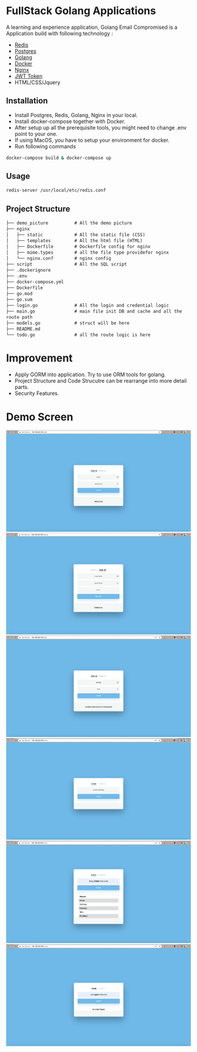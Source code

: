 # FullStack Golang Applications
A learning and experience application, Golang Email Compromised is a Application build with following technology :
- [Redis](https://redis.io/)
- [Postgres](https://www.postgresql.org/)
- [Golang](https://golang.org/)
- [Docker](https://www.docker.com/)
- [Nginx](https://www.nginx.com/)
- [JWT Token ](https://jwt.io/)
- HTML/CSS/Jquery


## Installation
- Install Postgres, Redis, Golang, Nginx in your local.
- Install docker-compose together with Docker.
- After setup up all the prerequisite tools, you might need to change .env point to your one.
- If using MacOS, you have to setup your environment for docker.
- Run following commands 
```bash
docker-compose build & docker-compose up
```


## Usage
```bash
redis-server /usr/local/etc/redis.conf
```


## Project Structure
``` Project Strucutre
├── demo_picture          # All the demo picture
├── nginx                 
│   ├── static            # All the static file (CSS)
│   ├── templates         # All the html file (HTML)
│   ├── Dockerfile        # Dockerfile config for nginx
│   ├── mime.types        # all the file type providefor nginx
│   └── nginx.conf        # nginx config
├── script                # All the SQL script
├── .dockerignore         
├── .env                  
├── docker-compose.yml
├── Dockerfile
├── go.mod
├── go.sum
├── login.go              # All the login and credential logic
├── main.go               # main file init DB and cache and all the route path
├── models.go             # struct will be here
├── README.md
└── todo.go               # all the route logic is here
```


# Improvement
- Apply GORM into application. Try to use ORM tools for golang.
- Project Structure and Code Strucutre can be rearrange into more detail parts.
- Security Features.


# Demo Screen
![alt text](./demo_picture/login_screen.png "Title")
![alt text](./demo_picture/signup_screen.png "Title")
![alt text](./demo_picture/invalid_screen.png "Title")
![alt text](./demo_picture/home_screen.png "Title")
![alt text](./demo_picture/data_response_screen.png "Title")
![alt text](./demo_picture/no_data_found_screen.png "Title")

